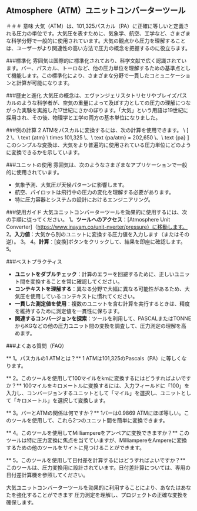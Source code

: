 ## Atmosphere（ATM）ユニットコンバーターツール

＃＃＃ 意味
大気（ATM）は、101,325パスカル（PA）に正確に等しいと定義される圧力の単位です。大気圧を表すために、気象学、航空、工学など、さまざまな科学分野で一般的に使用されています。大気の観点から圧力を理解することは、ユーザーがより関連性の高い方法で圧力の概念を把握するのに役立ちます。

###標準化
雰囲気は国際的に標準化されており、科学文献で広く認識されています。バー、パスカル、トーロなど、他の圧力単位を理解するための基準点として機能します。この標準化により、さまざまな分野で一貫したコミュニケーションと計算が可能になります。

###歴史と進化
大気圧の概念は、エヴァンジェリスタトリセリやブレイズパスカルのような科学者が、空気の重量によって及ぼす力としての圧力の理解につながった実験を実施した17世紀にさかのぼります。「大気」という用語は19世紀に採用され、その後、物理学と工学の両方の基本単位になりました。

###例の計算
2 ATMをパスカルに変換するには、次の計算を使用できます。
\ [
2 \、\ text {atm} \ times 101,325 \、\ text {pa/atm} = 202,650 \、\ text {pa}
\]
このシンプルな変換は、大気をより普遍的に使用されている圧力単位にどのように変換できるかを示しています。

###ユニットの使用
雰囲気は、次のようなさまざまなアプリケーションで一般的に使用されています。
- 気象予測、大気圧が天候パターンに影響します。
- 航空、パイロットは飛行中の圧力の変化を理解する必要があります。
- 特に圧力容器とシステムの設計におけるエンジニアリング。

###使用ガイド
大気ユニットコンバーターツールを効果的に使用するには、次の手順に従ってください。
1。**ツールへのアクセス**：[Atmosphere Unit Converter]（https://www.inayam.co/unit-nverter/pressure）に移動します。
2。**入力値**：大気から別のユニットに変換する圧力値を入力します（またはその逆）。
3。
4。**計算**：[変換]ボタンをクリックして、結果を即座に確認します。
5。

###ベストプラクティス
-  **ユニットをダブルチェック**：計算のエラーを回避するために、正しいユニット間を変換することを常に確認してください。
-  **コンテキストを理解する**：異なる分野で大幅に異なる可能性があるため、大気圧を使用しているコンテキストに慣れてください。
-  **一貫した測定値を使用**：複数のユニットを含む計算を実行するときは、精度を維持するために測定値を一貫性に保ちます。
-  **関連するコンバージョンを探索**：ツールを利用して、PASCALまたはTONNEからKGなどの他の圧力ユニット間の変換を調査して、圧力測定の理解を高めます。

###よくある質問（FAQ）

** 1。パスカルの1 ATMとは？**
1 ATMは101,325のPascals（PA）に等しくなります。

** 2。このツールを使用して100マイルをkmに変換するにはどうすればよいですか？**
100マイルをキロメートルに変換するには、入力フィールドに「100」を入力し、コンバージョンするユニットとして「マイル」を選択し、ユニットとして「キロメートル」を選択して変換します。

** 3。バーとATMの関係は何ですか？**
1バーは0.9869 ATMにほぼ等しい。このツールを使用して、これら2つのユニット間を簡単に変換できます。

** 4。このツールを使用してMilliampereをアンペアに変換できますか？**
このツールは特に圧力変換に焦点を当てていますが、MilliampereをAmpereに変換するための他のツールをサイトに見つけることができます。

** 5。このツールを使用して日付差を計算するにはどうすればよいですか？**
このツールは、圧力変換用に設計されています。日付差計算については、専用の日付差計算機を参照してください。

大気ユニットコンバーターツールを効果的に利用することにより、あなたはあなたを強化することができます 圧力測定を理解し、プロジェクトの正確な変換を確保します。